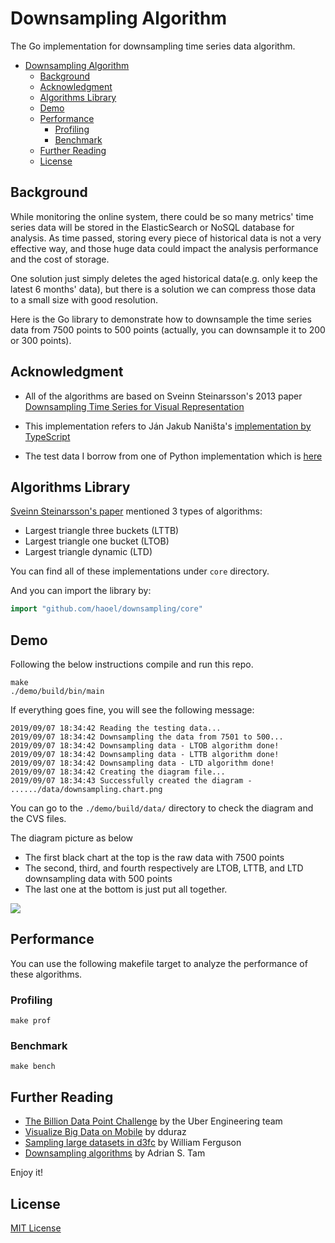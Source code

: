 # Downsampling Algorithm

The Go implementation for downsampling time series data algorithm.

- [Downsampling Algorithm](#downsampling-algorithm)
  - [Background](#background)
  - [Acknowledgment](#acknowledgment)
  - [Algorithms Library](#algorithms-library)
  - [Demo](#demo)
  - [Performance](#performance)
    - [Profiling](#profiling)
    - [Benchmark](#benchmark)
  - [Further Reading](#further-reading)
  - [License](#license)

## Background

While monitoring the online system, there could be so many metrics' time series data will be stored in the ElasticSearch or NoSQL database for analysis. As time passed, storing every piece of historical data is not a very effective way, and those huge data could impact the analysis performance and the cost of storage.

One solution just simply deletes the aged historical data(e.g. only keep the latest 6 months' data), but there is a solution we can compress those data to a small size with good resolution.

Here is the Go library to demonstrate how to downsample the time series data from 7500 points to 500 points (actually, you can downsample it to 200 or 300 points).


## Acknowledgment

- All of the algorithms are based on Sveinn Steinarsson's 2013 paper [Downsampling Time Series for Visual Representation](
https://skemman.is/bitstream/1946/15343/3/SS_MSthesis.pdf)

- This implementation refers to Ján Jakub Naništa's [implementation by TypeScript](https://github.com/janjakubnanista/downsample)

- The test data I borrow from one of Python implementation which is [here](https://github.com/devoxi/lttb-py/)


## Algorithms Library

[Sveinn Steinarsson's paper](
https://skemman.is/bitstream/1946/15343/3/SS_MSthesis.pdf) mentioned 3 types of algorithms:

- Largest triangle three buckets (LTTB)
- Largest triangle one bucket (LTOB)
- Largest triangle dynamic (LTD)

You can find all of these implementations under `core` directory.

And you can import the library by:

```go
import "github.com/haoel/downsampling/core"
```

## Demo


Following the below instructions compile and run this repo.

```shell
make
./demo/build/bin/main
```

If everything goes fine, you will see the following message:

```
2019/09/07 18:34:42 Reading the testing data...
2019/09/07 18:34:42 Downsampling the data from 7501 to 500...
2019/09/07 18:34:42 Downsampling data - LTOB algorithm done!
2019/09/07 18:34:42 Downsampling data - LTTB algorithm done!
2019/09/07 18:34:42 Downsampling data - LTD algorithm done!
2019/09/07 18:34:42 Creating the diagram file...
2019/09/07 18:34:43 Successfully created the diagram - ....../data/downsampling.chart.png
```

You can go to the `./demo/build/data/` directory to check the diagram and the CVS files.

The diagram picture as below
- The first black chart at the top is the raw data with 7500 points
- The second, third, and fourth respectively are LTOB, LTTB, and LTD downsampling data with 500 points
- The last one at the bottom is just put all together.

![](./demo/data/downsampling.chart.png?raw=true)

## Performance

You can use the following makefile target to analyze the performance of these algorithms.

### Profiling

```
make prof
```

### Benchmark

```
make bench
```

## Further Reading

* [The Billion Data Point Challenge](https://eng.uber.com/billion-data-point-challenge/) by the Uber Engineering team
* [Visualize Big Data on Mobile](http://dduraz.com/2019/04/26/data-visualization-mobile/) by dduraz
* [Sampling large datasets in d3fc](http://blog.scottlogic.com/2015/11/16/sampling-large-data-in-d3fc.html) by William Ferguson
* [Downsampling algorithms](http://www.adrian.idv.hk/2018-01-24-downsample/) by Adrian S. Tam


Enjoy it!

## License

[MIT License](./LICENSE)